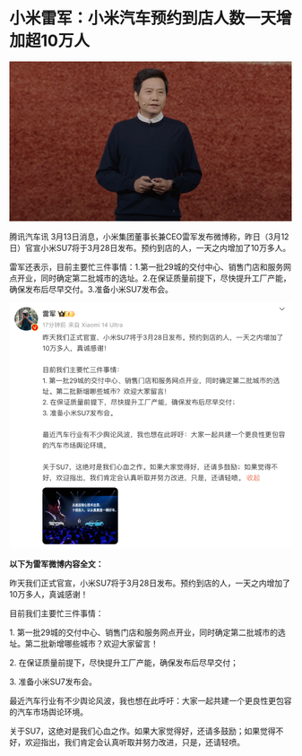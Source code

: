 # 小米雷军：小米汽车预约到店人数一天增加超10万人

![9598caf4105364168145c6199eea845f.jpg](https://raw.githubusercontent.com/qqhsx/qqnews_image/main/2024/03/13/小米雷军：小米汽车预约到店人数一天增加超10万人/9598caf4105364168145c6199eea845f.jpg)

腾讯汽车讯
3月13日消息，小米集团董事长兼CEO雷军发布微博称，昨日（3月12日）官宣小米SU7将于3月28日发布。预约到店的人，一天之内增加了10万多人。

雷军还表示，目前主要忙三件事情：1.第一批29城的交付中心、销售门店和服务网点开业，同时确定第二批城市的选址。2.在保证质量前提下，尽快提升工厂产能，确保发布后尽早交付。3.准备小米SU7发布会。

![965b3149b706e2023f86a984da6240f1.jpg](https://raw.githubusercontent.com/qqhsx/qqnews_image/main/2024/03/13/小米雷军：小米汽车预约到店人数一天增加超10万人/965b3149b706e2023f86a984da6240f1.jpg)

**以下为雷军微博内容全文：**

昨天我们正式官宣，小米SU7将于3月28日发布。预约到店的人，一天之内增加了10万多人，真诚感谢！

目前我们主要忙三件事情：

1\. 第一批29城的交付中心、销售门店和服务网点开业，同时确定第二批城市的选址。第二批新增哪些城市？欢迎大家留言！

2\. 在保证质量前提下，尽快提升工厂产能，确保发布后尽早交付；

3\. 准备小米SU7发布会。

最近汽车行业有不少舆论风波，我也想在此呼吁：大家一起共建一个更良性更包容的汽车市场舆论环境。

关于SU7，这绝对是我们心血之作。如果大家觉得好，还请多鼓励；如果觉得不好，欢迎指出，我们肯定会认真听取并努力改进，只是，还请轻喷。

